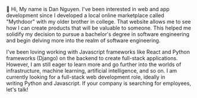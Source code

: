 👋 Hi, My name is Dan Nguyen. 
I've been interested in web and app development since I developed a local online marketplace called "Mythdoor" with my older brother in college. That website allows me to see how I can create products that will be valuable to someone. This helped me solidify my decision to pursue a bachelor's degree in software engineering and begin delving more into the realm of software engineering.

I've been loving working with Javascript frameworks like React and Python frameworks (Django) on the backend to create full-stack applications. However, I am still eager to learn more and go further into the worlds of infrastructure, machine learning, artificial intelligence, and so on. I am currently looking for a full-stack web development role, ideally in writing Python and Javascript. If your company is searching for employees, let's talk!  


<!---
nguyendanph/nguyendanph is a ✨ special ✨ repository because its `README.md` (this file) appears on your GitHub profile.
You can click the Preview link to take a look at your changes.
--->
